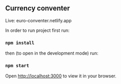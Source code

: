 ## Currency conventer

Live:
euro-conventer.netlify.app

In order to run project first run:
### `npm install`

then (to open in the development mode) run:

### `npm start`

Open [http://localhost:3000](http://localhost:3000) to view it in your browser.



